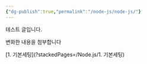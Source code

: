 ```yaml
---
{"dg-publish":true,"permalink":"/node-js/node-js/"}
---
```


테스트 글입니다.

변화한 내용을 첨부합니다 


[1. 기본세팅](?stackedPages=/Node.js/1. 기본세팅)